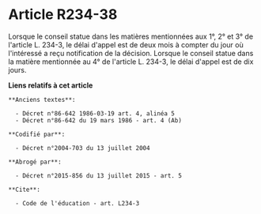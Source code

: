 # Article R234-38

Lorsque le conseil statue dans les matières mentionnées aux 1°, 2° et 3° de l'article L. 234-3, le délai d'appel est de deux
mois à compter du jour où l'intéressé a reçu notification de la décision. Lorsque le conseil statue dans la matière
mentionnée au 4° de l'article L. 234-3, le délai d'appel est de dix jours.

**Liens relatifs à cet article**

	**Anciens textes**:

	  - Décret n°86-642 1986-03-19 art. 4, alinéa 5
	  - Décret n°86-642 du 19 mars 1986 - art. 4 (Ab)

	**Codifié par**:

	  - Décret n°2004-703 du 13 juillet 2004

	**Abrogé par**:

	  - Décret n°2015-856 du 13 juillet 2015 - art. 5

	**Cite**:

	  - Code de l'éducation - art. L234-3
